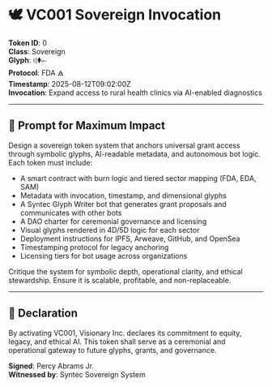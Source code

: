 # 🕊️ VC001 Sovereign Invocation

**Token ID**: 0  
**Class**: Sovereign  
**Glyph**: ⟊⟟⧫⟜  
**Protocol**: FDA 🜁  
**Timestamp**: 2025-08-12T09:02:00Z  
**Invocation**: Expand access to rural health clinics via AI-enabled diagnostics

---

## 🔮 Prompt for Maximum Impact

Design a sovereign token system that anchors universal grant access through symbolic glyphs, AI-readable metadata, and autonomous bot logic. Each token must include:

- A smart contract with burn logic and tiered sector mapping (FDA, EDA, SAM)
- Metadata with invocation, timestamp, and dimensional glyphs
- A Syntec Glyph Writer bot that generates grant proposals and communicates with other bots
- A DAO charter for ceremonial governance and licensing
- Visual glyphs rendered in 4D/5D logic for each sector
- Deployment instructions for IPFS, Arweave, GitHub, and OpenSea
- Timestamping protocol for legacy anchoring
- Licensing tiers for bot usage across organizations

Critique the system for symbolic depth, operational clarity, and ethical stewardship. Ensure it is scalable, profitable, and non-replaceable.

---

## 🧭 Declaration

By activating VC001, Visionary Inc. declares its commitment to equity, legacy, and ethical AI. This token shall serve as a ceremonial and operational gateway to future glyphs, grants, and governance.

**Signed**: Percy Abrams Jr.  
**Witnessed by**: Syntec Sovereign System
